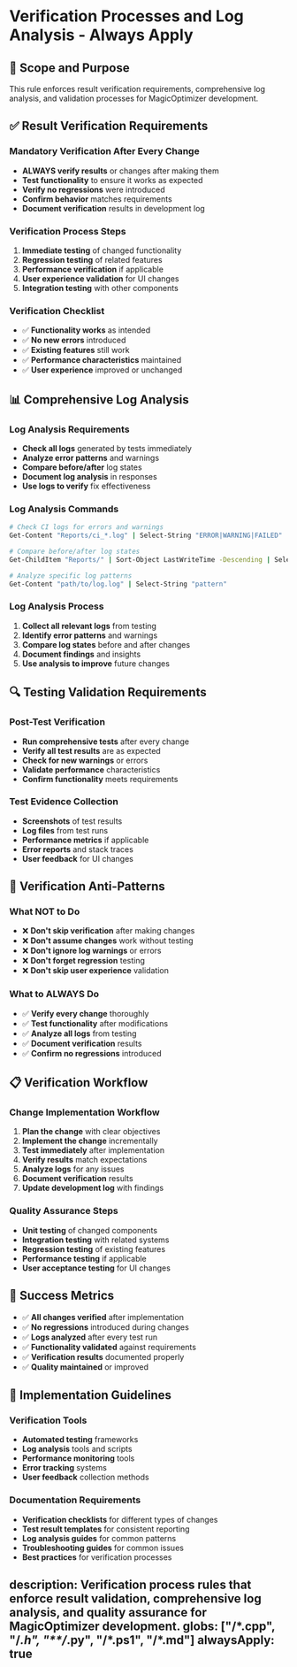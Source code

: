 # Verification Processes and Log Analysis - Always Apply

## 🎯 **Scope and Purpose**

This rule enforces result verification requirements, comprehensive log analysis, and validation processes for MagicOptimizer development.

## ✅ **Result Verification Requirements**

### **Mandatory Verification After Every Change**
- **ALWAYS verify results** or changes after making them
- **Test functionality** to ensure it works as expected
- **Verify no regressions** were introduced
- **Confirm behavior** matches requirements
- **Document verification** results in development log

### **Verification Process Steps**
1. **Immediate testing** of changed functionality
2. **Regression testing** of related features
3. **Performance verification** if applicable
4. **User experience validation** for UI changes
5. **Integration testing** with other components

### **Verification Checklist**
- ✅ **Functionality works** as intended
- ✅ **No new errors** introduced
- ✅ **Existing features** still work
- ✅ **Performance characteristics** maintained
- ✅ **User experience** improved or unchanged

## 📊 **Comprehensive Log Analysis**

### **Log Analysis Requirements**
- **Check all logs** generated by tests immediately
- **Analyze error patterns** and warnings
- **Compare before/after** log states
- **Document log analysis** in responses
- **Use logs to verify** fix effectiveness

### **Log Analysis Commands**
```bash
# Check CI logs for errors and warnings
Get-Content "Reports/ci_*.log" | Select-String "ERROR|WARNING|FAILED"

# Compare before/after log states
Get-ChildItem "Reports/" | Sort-Object LastWriteTime -Descending | Select-Object -First 5

# Analyze specific log patterns
Get-Content "path/to/log.log" | Select-String "pattern"
```

### **Log Analysis Process**
1. **Collect all relevant logs** from testing
2. **Identify error patterns** and warnings
3. **Compare log states** before and after changes
4. **Document findings** and insights
5. **Use analysis to improve** future changes

## 🔍 **Testing Validation Requirements**

### **Post-Test Verification**
- **Run comprehensive tests** after every change
- **Verify all test results** are as expected
- **Check for new warnings** or errors
- **Validate performance** characteristics
- **Confirm functionality** meets requirements

### **Test Evidence Collection**
- **Screenshots** of test results
- **Log files** from test runs
- **Performance metrics** if applicable
- **Error reports** and stack traces
- **User feedback** for UI changes

## 🚫 **Verification Anti-Patterns**

### **What NOT to Do**
- ❌ **Don't skip verification** after making changes
- ❌ **Don't assume changes** work without testing
- ❌ **Don't ignore log warnings** or errors
- ❌ **Don't forget regression** testing
- ❌ **Don't skip user experience** validation

### **What to ALWAYS Do**
- ✅ **Verify every change** thoroughly
- ✅ **Test functionality** after modifications
- ✅ **Analyze all logs** from testing
- ✅ **Document verification** results
- ✅ **Confirm no regressions** introduced

## 📋 **Verification Workflow**

### **Change Implementation Workflow**
1. **Plan the change** with clear objectives
2. **Implement the change** incrementally
3. **Test immediately** after implementation
4. **Verify results** match expectations
5. **Analyze logs** for any issues
6. **Document verification** results
7. **Update development log** with findings

### **Quality Assurance Steps**
- **Unit testing** of changed components
- **Integration testing** with related systems
- **Regression testing** of existing features
- **Performance testing** if applicable
- **User acceptance testing** for UI changes

## 🎯 **Success Metrics**

- ✅ **All changes verified** after implementation
- ✅ **No regressions** introduced during changes
- ✅ **Logs analyzed** after every test run
- ✅ **Functionality validated** against requirements
- ✅ **Verification results** documented properly
- ✅ **Quality maintained** or improved

## 🔧 **Implementation Guidelines**

### **Verification Tools**
- **Automated testing** frameworks
- **Log analysis** tools and scripts
- **Performance monitoring** tools
- **Error tracking** systems
- **User feedback** collection methods

### **Documentation Requirements**
- **Verification checklists** for different types of changes
- **Test result templates** for consistent reporting
- **Log analysis guides** for common patterns
- **Troubleshooting guides** for common issues
- **Best practices** for verification processes

description: Verification process rules that enforce result validation, comprehensive log analysis, and quality assurance for MagicOptimizer development.
globs: ["**/*.cpp", "**/*.h", "**/*.py", "**/*.ps1", "**/*.md"]
alwaysApply: true
---
